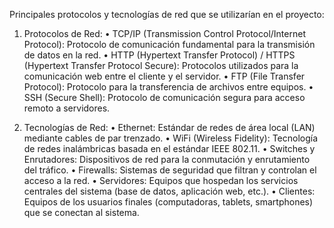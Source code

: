 Principales protocolos y tecnologías de red que se utilizarían en el proyecto:

   1.	Protocolos de Red:
       •	TCP/IP (Transmission Control Protocol/Internet Protocol): Protocolo de
     	   comunicación fundamental para la transmisión de datos en la 
         red.
       •	HTTP (Hypertext Transfer Protocol) / HTTPS (Hypertext Transfer Protocol Secure):
     	   Protocolos utilizados para la comunicación web 
         entre el cliente y el servidor.
       •	FTP (File Transfer Protocol): Protocolo para la transferencia de archivos entre equipos.
       •	SSH (Secure Shell): Protocolo de comunicación segura para acceso remoto a servidores.

       
   2.	Tecnologías de Red:
       •	Ethernet: Estándar de redes de área local (LAN) mediante cables de par trenzado.
       •	WiFi (Wireless Fidelity): Tecnología de redes inalámbricas basada en el estándar IEEE 802.11.
       •	Switches y Enrutadores: Dispositivos de red para la conmutación y enrutamiento del tráfico.
       •	Firewalls: Sistemas de seguridad que filtran y controlan el acceso a la red.
       •	Servidores: Equipos que hospedan los servicios centrales del sistema (base de datos, aplicación web, etc.).
       •	Clientes: Equipos de los usuarios finales (computadoras, tablets, smartphones) que se conectan al sistema.


